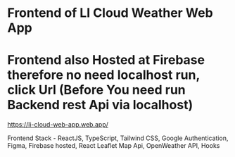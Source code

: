 # Frontend of LI Cloud Weather Web App


# Frontend also Hosted at Firebase therefore no need localhost run, click Url (**Before You need run Backend rest Api via localhost**)
https://li-cloud-web-app.web.app/

Frontend Stack - ReactJS, TypeScript, Tailwind CSS, Google Authentication, Figma, Firebase hosted, React Leaflet Map Api, OpenWeather API, Hooks

